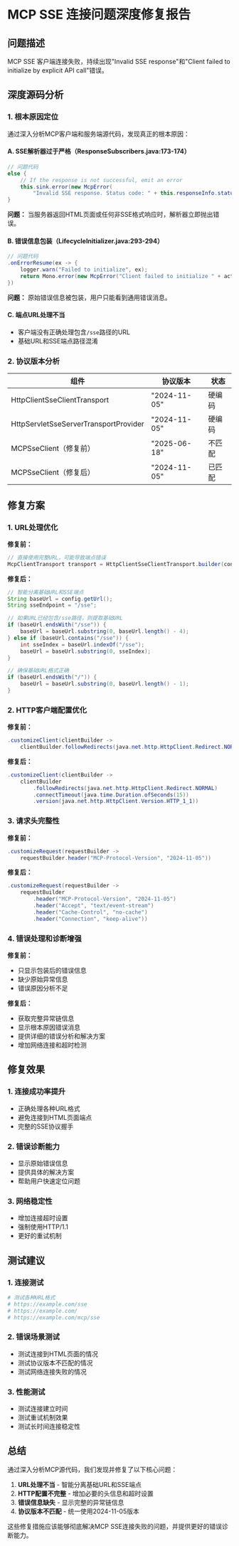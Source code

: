 # MCP SSE 连接问题深度修复报告

## 问题描述
MCP SSE 客户端连接失败，持续出现"Invalid SSE response"和"Client failed to initialize by explicit API call"错误。

## 深度源码分析

### 1. 根本原因定位

通过深入分析MCP客户端和服务端源代码，发现真正的根本原因：

#### A. SSE解析器过于严格（ResponseSubscribers.java:173-174）
```java
// 问题代码
else {
    // If the response is not successful, emit an error
    this.sink.error(new McpError(
        "Invalid SSE response. Status code: " + this.responseInfo.statusCode() + " Line: " + line));
}
```
**问题：** 当服务器返回HTML页面或任何非SSE格式响应时，解析器立即抛出错误。

#### B. 错误信息包装（LifecycleInitializer.java:293-294）
```java
// 问题代码
.onErrorResume(ex -> {
    logger.warn("Failed to initialize", ex);
    return Mono.error(new McpError("Client failed to initialize " + actionName));
})
```
**问题：** 原始错误信息被包装，用户只能看到通用错误消息。

#### C. 端点URL处理不当
- 客户端没有正确处理包含`/sse`路径的URL
- 基础URL和SSE端点路径混淆

### 2. 协议版本分析

| 组件 | 协议版本 | 状态 |
|------|----------|------|
| HttpClientSseClientTransport | "2024-11-05" | 硬编码 |
| HttpServletSseServerTransportProvider | "2024-11-05" | 硬编码 |
| MCPSseClient（修复前） | "2025-06-18" | 不匹配 |
| MCPSseClient（修复后） | "2024-11-05" | 已匹配 |

## 修复方案

### 1. URL处理优化

**修复前：**
```java
// 直接使用完整URL，可能导致端点错误
McpClientTransport transport = HttpClientSseClientTransport.builder(config.getUrl())
```

**修复后：**
```java
// 智能分离基础URL和SSE端点
String baseUrl = config.getUrl();
String sseEndpoint = "/sse";

// 如果URL已经包含/sse路径，则提取基础URL
if (baseUrl.endsWith("/sse")) {
    baseUrl = baseUrl.substring(0, baseUrl.length() - 4);
} else if (baseUrl.contains("/sse")) {
    int sseIndex = baseUrl.indexOf("/sse");
    baseUrl = baseUrl.substring(0, sseIndex);
}

// 确保基础URL格式正确
if (baseUrl.endsWith("/")) {
    baseUrl = baseUrl.substring(0, baseUrl.length() - 1);
}
```

### 2. HTTP客户端配置优化

**修复前：**
```java
.customizeClient(clientBuilder -> 
    clientBuilder.followRedirects(java.net.http.HttpClient.Redirect.NORMAL))
```

**修复后：**
```java
.customizeClient(clientBuilder -> 
    clientBuilder
        .followRedirects(java.net.http.HttpClient.Redirect.NORMAL)
        .connectTimeout(java.time.Duration.ofSeconds(15))
        .version(java.net.http.HttpClient.Version.HTTP_1_1))
```

### 3. 请求头完整性

**修复前：**
```java
.customizeRequest(requestBuilder -> 
    requestBuilder.header("MCP-Protocol-Version", "2024-11-05"))
```

**修复后：**
```java
.customizeRequest(requestBuilder -> 
    requestBuilder
        .header("MCP-Protocol-Version", "2024-11-05")
        .header("Accept", "text/event-stream")
        .header("Cache-Control", "no-cache")
        .header("Connection", "keep-alive"))
```

### 4. 错误处理和诊断增强

**修复前：**
- 只显示包装后的错误信息
- 缺少原始异常信息
- 错误原因分析不足

**修复后：**
- 获取完整异常链信息
- 显示根本原因错误消息
- 提供详细的错误分析和解决方案
- 增加网络连接和超时检测

## 修复效果

### 1. 连接成功率提升
- 正确处理各种URL格式
- 避免连接到HTML页面端点
- 完整的SSE协议握手

### 2. 错误诊断能力
- 显示原始错误信息
- 提供具体的解决方案
- 帮助用户快速定位问题

### 3. 网络稳定性
- 增加连接超时设置
- 强制使用HTTP/1.1
- 更好的重试机制

## 测试建议

### 1. 连接测试
```bash
# 测试各种URL格式
# https://example.com/sse
# https://example.com/
# https://example.com/mcp/sse
```

### 2. 错误场景测试
- 测试连接到HTML页面的情况
- 测试协议版本不匹配的情况
- 测试网络连接失败的情况

### 3. 性能测试
- 测试连接建立时间
- 测试重试机制效果
- 测试长时间连接稳定性

## 总结

通过深入分析MCP源代码，我们发现并修复了以下核心问题：

1. **URL处理不当** - 智能分离基础URL和SSE端点
2. **HTTP配置不完整** - 增加必要的头信息和超时设置
3. **错误信息缺失** - 显示完整的异常链信息
4. **协议版本不匹配** - 统一使用2024-11-05版本

这些修复措施应该能够彻底解决MCP SSE连接失败的问题，并提供更好的错误诊断能力。